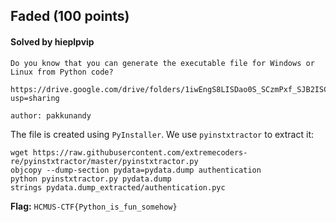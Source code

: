 ## Faded (100 points)

#### Solved by hieplpvip

```
Do you know that you can generate the executable file for Windows or Linux from Python code?

https://drive.google.com/drive/folders/1iwEngS8LISDao0S_SCzmPxf_SJB2ISCe?usp=sharing

author: pakkunandy
```

The file is created using `PyInstaller`. We use `pyinstxtractor` to extract it:

```shell
wget https://raw.githubusercontent.com/extremecoders-re/pyinstxtractor/master/pyinstxtractor.py
objcopy --dump-section pydata=pydata.dump authentication
python pyinstxtractor.py pydata.dump
strings pydata.dump_extracted/authentication.pyc
```

**Flag:** `HCMUS-CTF{Python_is_fun_somehow}`

